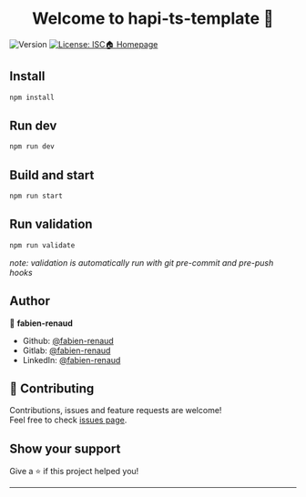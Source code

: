 <h1 align="center">Welcome to hapi-ts-template 👋</h1>
<p>
  <img alt="Version" src="https://img.shields.io/badge/version-1.0.0-blue.svg?cacheSeconds=2592000" />
  <a href="https://github.com/fabien-renaud/hapi-ts-template/blob/master/LICENSE" target="_blank">
    <img alt="License: ISC" src="https://img.shields.io/github/license/fabien-renaud/hapi-ts-template
  </a>
</p>

> Template for Hapi Typescript server

### 🏠 [Homepage](https://github.com/fabien-renaud/hapi-ts-template#readme)

## Install

```sh
npm install
```

## Run dev

```sh
npm run dev
```

## Build and start

```sh
npm run start
```

## Run validation

```sh
npm run validate
```
*note: validation is automatically run with git pre-commit and pre-push hooks*

## Author

👤 **fabien-renaud**

* Github: [@fabien-renaud](https://github.com/fabien-renaud)
* Gitlab: [@fabien-renaud](https://gitlab.com/fabien-renaud)
* LinkedIn: [@fabien-renaud](https://linkedin.com/in/fabien-renaud)

## 🤝 Contributing

Contributions, issues and feature requests are welcome!<br />Feel free to check [issues page](https://github.com/fabien-renaud/hapi-ts-template/issues). 

## Show your support

Give a ⭐️ if this project helped you!

***
